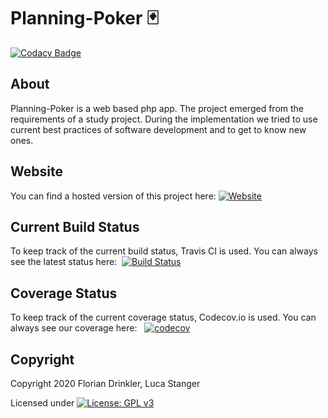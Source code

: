 # Planning-Poker :black_joker:

[![Codacy Badge](https://api.codacy.com/project/badge/Grade/593c2cb72b1540b491176debcae6f180)](https://www.codacy.com/manual/Drinkler/Planning-Poker?utm_source=github.com&amp;utm_medium=referral&amp;utm_content=Drinkler/Planning-Poker&amp;utm_campaign=Badge_Grade)

## About
Planning-Poker is a web based php app. The project emerged from the requirements of a study project. During the implementation we tried to use current best practices of software development and to get to know new ones.

## Website 
You can find a hosted version of this project here:
[![Website](https://img.shields.io/website?down_color=lightgrey&down_message=offline&up_color=green&up_message=online&url=http%3A%2F%2Fplanning-poker.eba-gveiarhp.eu-central-1.elasticbeanstalk.com%2F)](http://planning-poker.eba-gveiarhp.eu-central-1.elasticbeanstalk.com/)

## Current Build Status
To keep track of the current build status, Travis CI is used. You can always see the latest status here:&nbsp;
[![Build Status](https://travis-ci.com/Drinkler/Planning-Poker.svg?branch=master)](https://travis-ci.com/Drinkler/Planning-Poker)

## Coverage Status
To keep track of the current coverage status, Codecov.io is used. You can always see our coverage here: &nbsp;
[![codecov](https://codecov.io/gh/Drinkler/Planning-Poker/branch/master/graph/badge.svg)](https://codecov.io/gh/Drinkler/Planning-Poker)

## Copyright 
Copyright 2020 Florian Drinkler, Luca Stanger

Licensed under [![License: GPL v3](https://img.shields.io/badge/License-GPLv3-blue.svg)](https://www.gnu.org/licenses/gpl-3.0)
